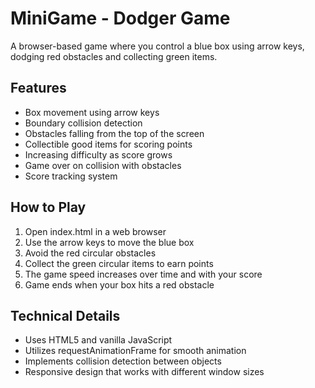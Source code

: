 # MiniGame - Dodger Game

A browser-based game where you control a blue box using arrow keys, dodging red obstacles and collecting green items.

## Features

- Box movement using arrow keys
- Boundary collision detection
- Obstacles falling from the top of the screen
- Collectible good items for scoring points
- Increasing difficulty as score grows
- Game over on collision with obstacles
- Score tracking system

## How to Play

1. Open index.html in a web browser
2. Use the arrow keys to move the blue box
3. Avoid the red circular obstacles
4. Collect the green circular items to earn points
5. The game speed increases over time and with your score
6. Game ends when your box hits a red obstacle

## Technical Details

- Uses HTML5 and vanilla JavaScript
- Utilizes requestAnimationFrame for smooth animation
- Implements collision detection between objects
- Responsive design that works with different window sizes
